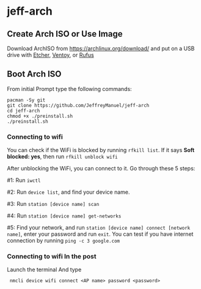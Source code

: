 # jeff-arch
## Create Arch ISO or Use Image

Download ArchISO from <https://archlinux.org/download/> and put on a USB drive with [Etcher](https://www.balena.io/etcher/), [Ventoy](https://www.ventoy.net/en/index.html), or [Rufus](https://rufus.ie/en/)



## Boot Arch ISO

From initial Prompt type the following commands:

```
pacman -Sy git
git clone https://github.com/JeffreyManuel/jeff-arch
cd jeff-arch
chmod +x ./preinstall.sh
./preinstall.sh
```

### Connecting to wifi

You can check if the WiFi is blocked by running `rfkill list`.
If it says **Soft blocked: yes**, then run `rfkill unblock wifi`

After unblocking the WiFi, you can connect to it. Go through these 5 steps:

#1: Run `iwctl`

#2: Run `device list`, and find your device name.

#3: Run `station [device name] scan`

#4: Run `station [device name] get-networks`

#5: Find your network, and run `station [device name] connect [network name]`, enter your password and run `exit`. You can test if you have internet connection by running `ping -c 3 google.com` 
### Connecting to wifi In the post
Launch the terminal
And type
```
 nmcli device wifi connect <AP name> password <password>
 `````
